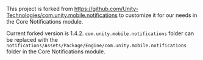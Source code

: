 This project is forked from https://github.com/Unity-Technologies/com.unity.mobile.notifications to customize it for our needs in the Core Notifications module.

Current forked version is 1.4.2.
`com.unity.mobile.notifications` folder can be replaced with the `notifications/Assets/Package/Engine/com.unity.mobile.notifications` folder in the Core Notifications module.
